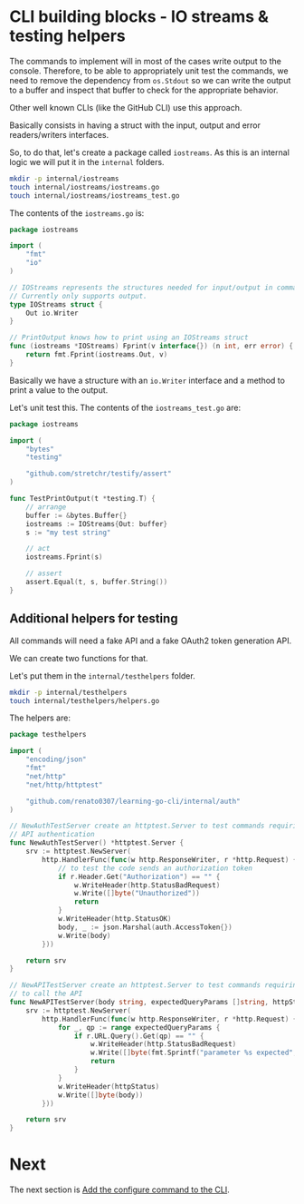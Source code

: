 # CLI building blocks - IO streams & testing helpers

The commands to implement will in most of the cases write output to the console.
Therefore, to be able to appropriately unit test the commands, we need to remove
the dependency from `os.Stdout` so we can write the output to a buffer and
inspect that buffer to check for the appropriate behavior.

Other well known CLIs (like the GitHub CLI) use this approach.

Basically consists in having a struct with the input, output and error
readers/writers interfaces.

So, to do that, let's create a package called `iostreams`. As this is an
internal logic we will put it in the `internal` folders.

```sh
mkdir -p internal/iostreams
touch internal/iostreams/iostreams.go
touch internal/iostreams/iostreams_test.go
```

The contents of the `iostreams.go` is:

```go
package iostreams

import (
	"fmt"
	"io"
)

// IOStreams represents the structures needed for input/output in commands
// Currently only supports output.
type IOStreams struct {
	Out io.Writer
}

// PrintOutput knows how to print using an IOStreams struct
func (iostreams *IOStreams) Fprint(v interface{}) (n int, err error) {
	return fmt.Fprint(iostreams.Out, v)
}
```

Basically we have a structure with an `io.Writer` interface and a method to
print a value to the output.

Let's unit test this. The contents of the `iostreams_test.go` are:

```go
package iostreams

import (
	"bytes"
	"testing"

	"github.com/stretchr/testify/assert"
)

func TestPrintOutput(t *testing.T) {
	// arrange
	buffer := &bytes.Buffer{}
	iostreams := IOStreams{Out: buffer}
	s := "my test string"

	// act
	iostreams.Fprint(s)

	// assert
	assert.Equal(t, s, buffer.String())
}
```
## Additional helpers for testing

All commands will need a fake API and a fake OAuth2 token generation API.

We can create two functions for that.

Let's put them in the `internal/testhelpers` folder.

```sh
mkdir -p internal/testhelpers
touch internal/testhelpers/helpers.go
```

The helpers are:

```go
package testhelpers

import (
	"encoding/json"
	"fmt"
	"net/http"
	"net/http/httptest"

	"github.com/renato0307/learning-go-cli/internal/auth"
)

// NewAuthTestServer create an httptest.Server to test commands requiring
// API authentication
func NewAuthTestServer() *httptest.Server {
	srv := httptest.NewServer(
		http.HandlerFunc(func(w http.ResponseWriter, r *http.Request) {
			// to test the code sends an authorization token
			if r.Header.Get("Authorization") == "" {
				w.WriteHeader(http.StatusBadRequest)
				w.Write([]byte("Unauthorized"))
				return
			}
			w.WriteHeader(http.StatusOK)
			body, _ := json.Marshal(auth.AccessToken{})
			w.Write(body)
		}))

	return srv
}

// NewAPITestServer create an httptest.Server to test commands requiring
// to call the API
func NewAPITestServer(body string, expectedQueryParams []string, httpStatus int) *httptest.Server {
	srv := httptest.NewServer(
		http.HandlerFunc(func(w http.ResponseWriter, r *http.Request) {
			for _, qp := range expectedQueryParams {
				if r.URL.Query().Get(qp) == "" {
					w.WriteHeader(http.StatusBadRequest)
					w.Write([]byte(fmt.Sprintf("parameter %s expected", qp)))
					return
				}
			}
			w.WriteHeader(httpStatus)
			w.Write([]byte(body))
		}))

	return srv
}
```

# Next
 
The next section is
[Add the configure command to the CLI](it7-cli-add-configure-cmd.md).